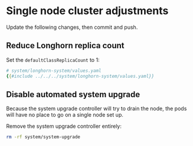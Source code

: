 # Single node cluster adjustments

Update the following changes, then commit and push.

## Reduce Longhorn replica count

Set the `defaultClassReplicaCount` to 1:

```yaml
# system/longhorn-system/values.yaml
{{#include ../../../system/longhorn-system/values.yaml}}
```

## Disable automated system upgrade

Because the system upgrade controller will try to drain the node,
the pods will have no place to go on a single node set up.

Remove the system upgrade controller entirely:

```sh
rm -rf system/system-upgrade
```
